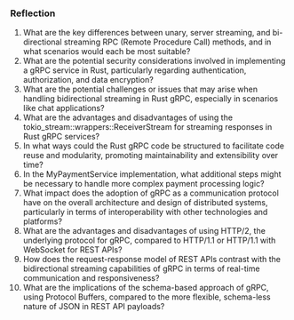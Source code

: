 ### Reflection
1. What are the key differences between unary, server streaming, and bi-directional streaming RPC (Remote Procedure Call) methods, and in what scenarios would each be most suitable?
2. What are the potential security considerations involved in implementing a gRPC service in Rust, particularly regarding authentication, authorization, and data encryption?
3. What are the potential challenges or issues that may arise when handling bidirectional streaming in Rust gRPC, especially in scenarios like chat applications?
4. What are the advantages and disadvantages of using the tokio_stream::wrappers::ReceiverStream for streaming responses in Rust gRPC services?
5. In what ways could the Rust gRPC code be structured to facilitate code reuse and modularity, promoting maintainability and extensibility over time?
6. In the MyPaymentService implementation, what additional steps might be necessary to handle more complex payment processing logic?
7. What impact does the adoption of gRPC as a communication protocol have on the overall architecture and design of distributed systems, particularly in terms of interoperability with other technologies and platforms?
8. What are the advantages and disadvantages of using HTTP/2, the underlying protocol for gRPC, compared to HTTP/1.1 or HTTP/1.1 with WebSocket for REST APIs?
9. How does the request-response model of REST APIs contrast with the bidirectional streaming capabilities of gRPC in terms of real-time communication and responsiveness?
10. What are the implications of the schema-based approach of gRPC, using Protocol Buffers, compared to the more flexible, schema-less nature of JSON in REST API payloads?
